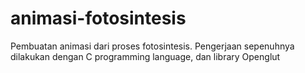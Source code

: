 # animasi-fotosintesis
Pembuatan animasi dari proses fotosintesis. Pengerjaan sepenuhnya dilakukan dengan C programming language, dan library Openglut
